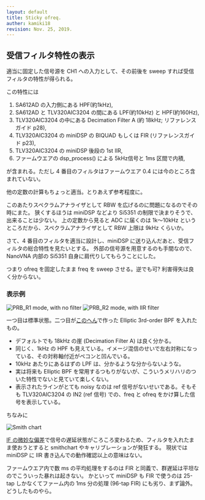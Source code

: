 ```yaml
---
layout: default
title: Sticky ofreq.
auther: kamiki18
revision: Nov. 25, 2019.
---
```


## 受信フィルタ特性の表示


適当に固定した信号源を CH1 への入力として、その前後を sweep すれば受信フィルタの特性が得られる。

この特性には

  1.  SA612AD の入力側にある HPF(約1kHz),
  1.  SA612AD と TLV320AIC3204 の間にある LPF(約10kHz) と HPF(約160Hz),
  1.  TLV320AIC3204 の中にある Decimation Filter A (約 18kHz; リファレンスガイド p28), 
  1.  TLV320AIC3204 の miniDSP の BIQUAD もしくは FIR (リファレンスガイド p23), 
  1.  TLV320AIC3204 の miniDSP 後段の 1st IIR,
  1.  ファームウエアの dsp_process() による 5kHz信号と 1ms 区間で内積,

が含まれる。ただし 4 番目のフィルタはファームウエア 0.4 には今のところ含まれていない。
<!-- それと、TLV320AIC3204 の初段に DC カット用の HPF として 4Hz くらいのがあったような気がしたけど今データシート検索しても見当たらなかった。 -->
他の定数の計算もちょっと適当。とりあえず参考程度に。

このあたりスペクラムアナライザとして RBW を広げるのに問題になるのでその時にまた。
狭くするほうは miniDSP などより Si5351 の制限で決まりそうで、出来ることは少ない。
上の定数から見ると ADC に届くのは 1k〜10kHz というところだから、スペクラムアナライザとして RBW 上限は 9kHz くらいか。

さて、4 番目のフィルタを適当に設計し、miniDSP に送り込んだあと、受信フィルタの総合特性を見たいとする。
外部の信号源を用意するのも手間なので、NanoVNA 内部の Si5351 自身に肩代りしてもらうことにした。

つまり ofreq を固定したまま freq を sweep させる。逆でも可? 利害得失は良く分からない。


### 表示例

![PRB_R1 mode, with no filter](/nanovna/images/prb_r1.png  "フィルタなし")
![PRB_R2 mode, with IIR filter](/nanovna/images/prb_r2.png  "エリプティックフィルタ例")

一つ目は標準状態。二つ目が[このへん](iir.html)で作った Elliptic 3rd-order BPF を入れたもの。

 * デフォルトでも 18kHz の崖 (Decimation Filter A) は良く分かる。
 * 同じく、1kHz の HPF も見えている。イメージ混信のせいで左右対称になっている、その対称軸付近がペコンと凹んでいる。
 * 10kHz あたりにあるはずの LPF は、分かるような分からないような。
 * 実は将来も Elliptic BPF を常用するつもりがないが、こういうメリハリのついた特性でないと見ていて楽しくない。
 * 表示されたラインがとても noisy なのは ref 信号がないせいである。そもそも TLV320AIC3204 の IN2 (ref 信号) での、freq と ofreq をかけ算した信号を表示している。

ちなみに

![Smith chart](/nanovna/images/prb_r2_sc.png  "スミスチャートの表示")

[IF の微妙な偏差](fraction.html)で信号の遅延状態がころころ変わるため、フィルタを入れたまま使おうとすると smithchart やキャリブレーションが発狂する。
現状では miniDSP に IIR 書き込んでの動作確認以上の意味はない。

ファームウエア内で数 ms の平均処理をするのは FIR と同義で、群遅延は平坦なのでこういった暴れは起きない。
かといって miniDSP も FIR で使うのは 25-tap しかなくてファーム内の 1ms 分の処理 (96-tap FIR) にも劣り、まず論外。
どうしたものやら。

     